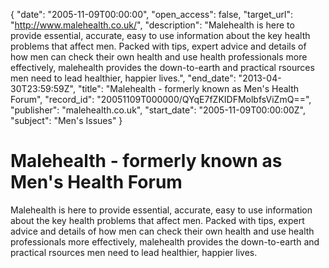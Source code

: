 {
  "date": "2005-11-09T00:00:00", 
  "open_access": false, 
  "target_url": "http://www.malehealth.co.uk/", 
  "description": "Malehealth is here to provide essential, accurate, easy to use information about the key health problems that affect men. Packed with tips, expert advice and details of how men can check their own health and use health professionals more effectively, malehealth provides the down-to-earth and practical rsources men need to lead healthier, happier lives.", 
  "end_date": "2013-04-30T23:59:59Z", 
  "title": "Malehealth - formerly known as Men's Health Forum", 
  "record_id": "20051109T000000/QYqE7fZKIDFMolbfsViZmQ==", 
  "publisher": "malehealth.co.uk", 
  "start_date": "2005-11-09T00:00:00Z", 
  "subject": "Men's Issues"
}

# Malehealth - formerly known as Men's Health Forum

Malehealth is here to provide essential, accurate, easy to use information about the key health problems that affect men. Packed with tips, expert advice and details of how men can check their own health and use health professionals more effectively, malehealth provides the down-to-earth and practical rsources men need to lead healthier, happier lives.